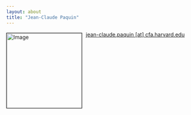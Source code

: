 ```yaml
---
layout: about
title: "Jean-Claude Paquin"
---
```


<img src="{{ site.baseurl }}/about/img/ads_logo.png" height="200" width="200" alt="Image" style="float: left; margin: 4px 10px 0px 0px; border: 1px solid #000000;">

[jean-claude.paquin [at] cfa.harvard.edu](mailto:jean-claude.paquin@cfa.harvard.edu)